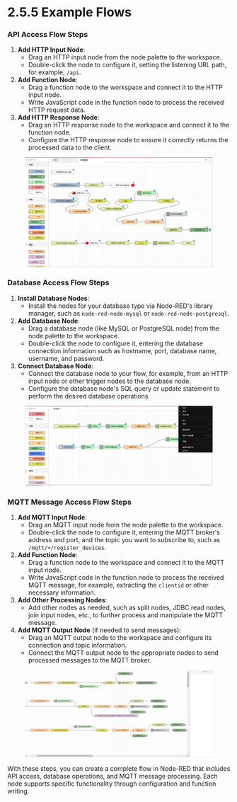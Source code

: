 # 2.5.5 Example Flows

### API Access Flow Steps

1. **Add HTTP Input Node**:
   * Drag an HTTP input node from the node palette to the workspace.
   * Double-click the node to configure it, setting the listening URL path, for example, `/api`.
2. **Add Function Node**:
   * Drag a function node to the workspace and connect it to the HTTP input node.
   * Write JavaScript code in the function node to process the received HTTP request data.
3. **Add HTTP Response Node**:
   * Drag an HTTP response node to the workspace and connect it to the function node.
   * Configure the HTTP response node to ensure it correctly returns the processed data to the client.

<figure><img src=".gitbook/assets/api流程.png" alt=""><figcaption></figcaption></figure>

### Database Access Flow Steps

1. **Install Database Nodes**:
   * Install the nodes for your database type via Node-RED's library manager, such as `node-red-node-mysql` or `node-red-node-postgresql`.
2. **Add Database Node**:
   * Drag a database node (like MySQL or PostgreSQL node) from the node palette to the workspace.
   * Double-click the node to configure it, entering the database connection information such as hostname, port, database name, username, and password.
3. **Connect Database Node**:
   * Connect the database node to your flow, for example, from an HTTP input node or other trigger nodes to the database node.
   * Configure the database node's SQL query or update statement to perform the desired database operations.

<figure><img src=".gitbook/assets/数据库流程.png" alt=""><figcaption></figcaption></figure>

### MQTT Message Access Flow Steps

1. **Add MQTT Input Node**:
   * Drag an MQTT input node from the node palette to the workspace.
   * Double-click the node to configure it, entering the MQTT broker's address and port, and the topic you want to subscribe to, such as `/mqtt/+/register_devices`.
2. **Add Function Node**:
   * Drag a function node to the workspace and connect it to the MQTT input node.
   * Write JavaScript code in the function node to process the received MQTT message, for example, extracting the `clientid` or other necessary information.
3. **Add Other Processing Nodes**:
   * Add other nodes as needed, such as split nodes, JDBC read nodes, join input nodes, etc., to further process and manipulate the MQTT message.
4. **Add MQTT Output Node** (if needed to send messages):
   * Drag an MQTT output node to the workspace and configure its connection and topic information.
   * Connect the MQTT output node to the appropriate nodes to send processed messages to the MQTT broker.

<figure><img src=".gitbook/assets/mqtt.png" alt=""><figcaption></figcaption></figure>

With these steps, you can create a complete flow in Node-RED that includes API access, database operations, and MQTT message processing. Each node supports specific functionality through configuration and function writing.
